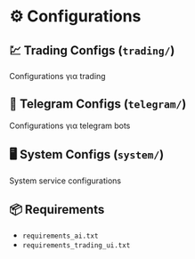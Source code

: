 # ⚙️ Configurations

## 💹 Trading Configs (`trading/`)
Configurations για trading

## 📱 Telegram Configs (`telegram/`)
Configurations για telegram bots

## 🖥️ System Configs (`system/`)
System service configurations

## 📦 Requirements
- `requirements_ai.txt`
- `requirements_trading_ui.txt`
